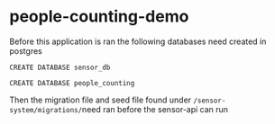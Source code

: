 # people-counting-demo

Before this application is ran the following databases need created in postgres

`CREATE DATABASE sensor_db`

`CREATE DATABASE people_counting`

Then the migration file and seed file found under `/sensor-system/migrations/`need ran before the sensor-api can run
